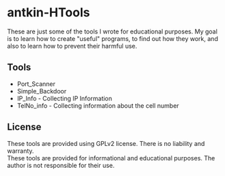 # antkin-HTools

These are just some of the tools I wrote for educational purposes. My goal is to learn how to create "useful" programs, to find out how they work, and also to learn how to prevent their harmful use.

## Tools
- Port_Scanner  
- Simple_Backdoor  
- IP_Info - Collecting IP Information  
- TelNo_info - Collecting information about the cell number  

## License
These tools are provided using GPLv2 license. There is no liability and warranty.  
These tools are provided for informational and educational purposes. The author is not responsible for their use.
